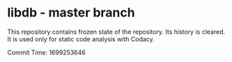 # libdb - master branch

This repository contains frozen state of the repository.
Its history is cleared. It is used only for static code
analysis with Codacy.

Commit Time: 1699253646